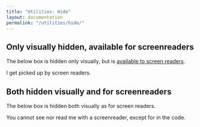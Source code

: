 ```yaml
---
title: "Utilities: Hide"
layout: documentation
permalink: "/utilities/hide/"
---
```


<div class="au-c-content">

## Only visually hidden, available for screenreaders
The below box is hidden only visually, but is <a href="http://snook.ca/archives/html_and_css/hiding-content-for-accessibility" target="_blank" rel="noopener">available to screen readers</a>.

<div class="au-o-box au-d-component au-u-hidden-visually">
  <p>I get picked up by screen readers.</p>
</div>


## Both hidden visually and for screenreaders
The below box is hidden both visually as for screen readers.

<div class="au-o-box au-d-component au-u-hidden">
  <p>You cannot see nor read me with a screenreader, except for in the code.</p>
</div>

